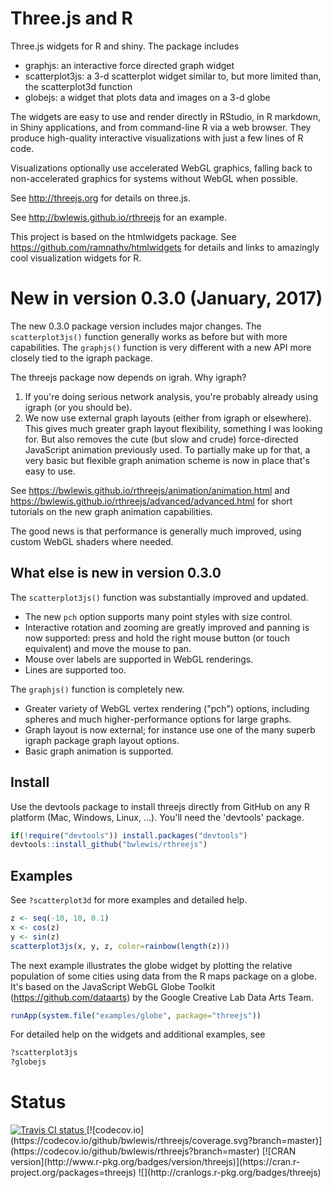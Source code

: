 # Three.js and R

Three.js widgets for R and shiny. The package includes

* graphjs: an interactive force directed graph widget
* scatterplot3js: a 3-d scatterplot widget similar to, but more limited than, the scatterplot3d function
* globejs:  a widget that plots data and images on a 3-d globe

The widgets are easy to use and render directly in RStudio, in R markdown, in
Shiny applications, and from command-line R via a web browser.  They produce
high-quality interactive visualizations with just a few lines of R code.

Visualizations optionally use accelerated WebGL graphics, falling back to
non-accelerated graphics for systems without WebGL when possible.

See http://threejs.org for details on three.js.

See http://bwlewis.github.io/rthreejs  for an example.

This project is based on the htmlwidgets package. See
https://github.com/ramnathv/htmlwidgets for details and links to amazingly cool
visualization widgets for R.

# New in version 0.3.0 (January, 2017)

The new 0.3.0 package version includes major changes. The `scatterplot3js()`
function generally works as before but with more capabilities.  The `graphjs()`
function is very different with a new API more closely tied to the igraph
package.

The threejs package now depends on igrah. Why igraph?

1. If you're doing serious network analysis, you're probably already using igraph (or you should be).
2. We now use external graph layouts (either from igraph or elsewhere). This gives much greater
   graph layout flexibility, something I was looking for. But also removes the cute (but slow and
   crude) force-directed JavaScript animation previously used. To partially make up for that, a
   very basic but flexible graph animation scheme is now in place that's easy to use.

See https://bwlewis.github.io/rthreejs/animation/animation.html
and https://bwlewis.github.io/rthreejs/advanced/advanced.html for short tutorials on the
new graph animation capabilities.

The good news is that performance is generally much improved, using custom
WebGL shaders where needed.

## What else is new in version 0.3.0

The `scatterplot3js()` function was substantially improved and updated.

- The new `pch` option supports many point styles with size control.
- Interactive rotation and zooming are greatly improved and panning is now supported: press and hold the right mouse button (or touch equivalent) and move the mouse to pan.
- Mouse over labels are supported in WebGL renderings.
- Lines are supported too.

The `graphjs()` function is completely new.

- Greater variety of WebGL vertex rendering ("pch") options, including spheres
  and much higher-performance options for large graphs.
- Graph layout is now external; for instance use one of the many superb
  igraph package graph layout options.
- Basic graph animation is supported.

## Install

Use the devtools package to install threejs directly from GitHub on any
R platform (Mac, Windows, Linux, ...). You'll need the 'devtools' package.
```r
if(!require("devtools")) install.packages("devtools")
devtools::install_github("bwlewis/rthreejs")
```

## Examples

See `?scatterplot3d` for more examples and detailed help.
```r
z <- seq(-10, 10, 0.1)
x <- cos(z)
y <- sin(z)
scatterplot3js(x, y, z, color=rainbow(length(z)))
```

The next example illustrates the globe widget by plotting the relative
population of some cities using data from the R maps package on a globe. It's
based on the JavaScript WebGL Globe Toolkit (https://github.com/dataarts) by
the Google Creative Lab Data Arts Team.
```r
runApp(system.file("examples/globe", package="threejs"))
```

For detailed help on the widgets and additional examples, see
```r
?scatterplot3js
?globejs
```


# Status
<a href="https://travis-ci.org/bwlewis/rthreejs">
<img src="https://travis-ci.org/bwlewis/rthreejs.svg?branch=master" alt="Travis CI status"></img>
</a>
[![codecov.io](https://codecov.io/github/bwlewis/rthreejs/coverage.svg?branch=master)](https://codecov.io/github/bwlewis/rthreejs?branch=master)
[![CRAN version](http://www.r-pkg.org/badges/version/threejs)](https://cran.r-project.org/packages=threejs)
![](http://cranlogs.r-pkg.org/badges/threejs)
